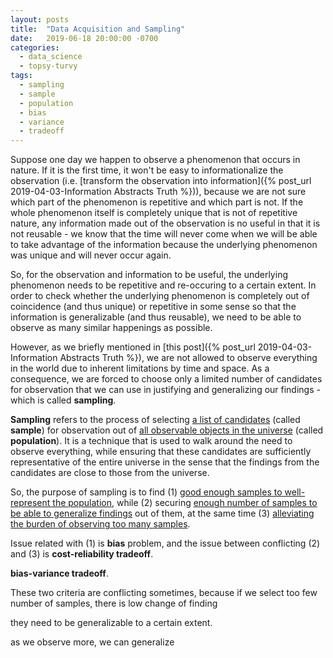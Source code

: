 ```yaml
---
layout: posts
title:  "Data Acquisition and Sampling"
date:   2019-06-18 20:00:00 -0700
categories:
  - data_science
  - topsy-turvy
tags:
  - sampling
  - sample
  - population
  - bias
  - variance
  - tradeoff
---
```

Suppose one day we happen to observe a phenomenon that occurs in nature.
If it is the first time, it won't be easy to informationalize the observation
(i.e. [transform the observation into information]({% post_url 2019-04-03-Information Abstracts Truth %})),
because we are not sure which part of the phenomenon is repetitive and which part is not.
If the whole phenomenon itself is completely unique that is not of repetitive nature,
any information made out of the observation is no useful in that
it is not reusable - we know that the time will never come
when we will be able to take advantage of the information because the underlying phenomenon was unique and will never occur again.

So, for the observation and information to be useful, the underlying phenomenon needs to be repetitive and re-occuring to a certain extent.
In order to check whether the underlying phenomenon is completely out of coincidence (and thus unique) or repetitive in some sense so that the information is generalizable (and thus reusable), we need to be able to observe as many similar happenings as possible.

However, as we briefly mentioned in [this post]({% post_url 2019-04-03-Information Abstracts Truth %}),
we are not allowed to observe everything in the world
due to inherent limitations by time and space.
As a consequence, we are forced to choose only a limited number of candidates for observation that we can use in justifying and generalizing our findings - which is called <b>sampling</b>.

<b>Sampling</b> refers to the process of selecting <u>a list of candidates</u> (called <b>sample</b>) for observation out of <u>all observable objects in the universe</u> (called <b>population</b>). It is a technique that is used to walk around the need to observe everything, while ensuring that these candidates are sufficiently representative of the entire universe in the sense that the findings from the candidates are close to those from the universe.

So, the purpose of sampling is to find (1) <u>good enough samples to well-represent the population</u>,
while (2) securing <u>enough number of samples to be able to generalize findings</u> out of them, at the same time (3) <u>alleviating the burden of observing too many samples</u>.




Issue related with (1) is <b>bias</b> problem,
and the issue between conflicting (2) and (3) is <b>cost-reliability tradeoff</b>.


<b>bias-variance tradeoff</b>.



These two criteria are conflicting sometimes, because if we select too few number of samples,
there is low change of finding 


they need to be generalizable to a certain extent. 

as we observe more, we can generalize

